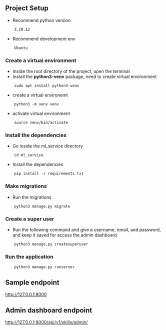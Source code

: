 ## Project Setup

- Recommend python version
```
    3.10.12
```
- Recommend development env
```
    Ubuntu
```

### Create a virtual environment
- Inside the root directory of the project, open the terminal
- Install the <b>python3-venv</b> package, need to create virtual environment
```
    sudo apt install python3-venv
```
- create a virtual environemt
```
    python3 -m venv venv
```
- activate virtual environment

```
    source venv/bin/activate
```

### Install the dependencies

- Go inside the ml_service directory
```
    cd ml_service
```

- Install the dependencies
```
    pip install -r requirements.txt
```

### Make migrations

- Run the migrations
```
    python3 manage.py migrate
```

### Create a super user
- Run the following command and give a username, email, and password, and keep it saved for access the admin dashboard
```
    python3 manage.py createsuperuser
```

### Run the application

```
    python3 manage.py runserver
```

## Sample endpoint

http://127.0.0.1:8000

## Admin dashboard endpoint

http://127.0.0.1:8000/api/v1/skills/admin/
